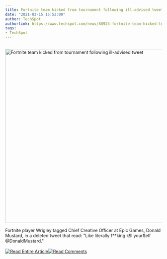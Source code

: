 ```yaml
---
title: Fortnite team kicked from tournament following ill-advised tweet
date: "2021-03-15 15:52:00"
author: TechSpot
authorlink: https://www.techspot.com/news/88923-fortnite-team-kicked-tournament-following-ill-advised-tweet.html
tags:
- TechSpot
---
```

<a href="https://www.techspot.com/news/88923-fortnite-team-kicked-tournament-following-ill-advised-tweet.html" target="_blank"><img src="https://static.techspot.com/images2/news/ts3_thumbs/2021/03/2021-03-15-ts3_thumbs-db0.jpg" width="800" height="560" style="padding: 15px 0" title="Fortnite team kicked from tournament following ill-advised tweet" /></a><br />Fortnite player Wrigley tagged Chief Creative Officer at Epic Games, Donald Mustard, in a deleted tweet that read: "Like literally f**king k!ll your$elf @DonaldMustard."<br /><br /><a href="https://www.techspot.com/news/88923-fortnite-team-kicked-tournament-following-ill-advised-tweet.html"><img src="https://static.techspot.com/images/rss/rss_buttons_01.png" border="0" alt="Read Entire Article" /></a><a href="https://www.techspot.com/news/88923-fortnite-team-kicked-tournament-following-ill-advised-tweet.html#comments"><img src="https://static.techspot.com/images/rss/rss_buttons_02.png" border="0" alt="Read Comments" /></a><br /><br />